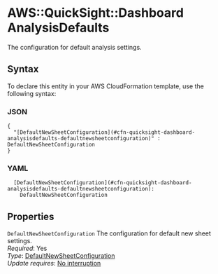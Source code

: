 # AWS::QuickSight::Dashboard AnalysisDefaults<a name="aws-properties-quicksight-dashboard-analysisdefaults"></a>

The configuration for default analysis settings\.

## Syntax<a name="aws-properties-quicksight-dashboard-analysisdefaults-syntax"></a>

To declare this entity in your AWS CloudFormation template, use the following syntax:

### JSON<a name="aws-properties-quicksight-dashboard-analysisdefaults-syntax.json"></a>

```
{
  "[DefaultNewSheetConfiguration](#cfn-quicksight-dashboard-analysisdefaults-defaultnewsheetconfiguration)" : DefaultNewSheetConfiguration
}
```

### YAML<a name="aws-properties-quicksight-dashboard-analysisdefaults-syntax.yaml"></a>

```
  [DefaultNewSheetConfiguration](#cfn-quicksight-dashboard-analysisdefaults-defaultnewsheetconfiguration):
    DefaultNewSheetConfiguration
```

## Properties<a name="aws-properties-quicksight-dashboard-analysisdefaults-properties"></a>

`DefaultNewSheetConfiguration` <a name="cfn-quicksight-dashboard-analysisdefaults-defaultnewsheetconfiguration"></a>
The configuration for default new sheet settings\.  
_Required_: Yes  
_Type_: [DefaultNewSheetConfiguration](aws-properties-quicksight-dashboard-defaultnewsheetconfiguration.md)  
_Update requires_: [No interruption](https://docs.aws.amazon.com/AWSCloudFormation/latest/UserGuide/using-cfn-updating-stacks-update-behaviors.html#update-no-interrupt)
